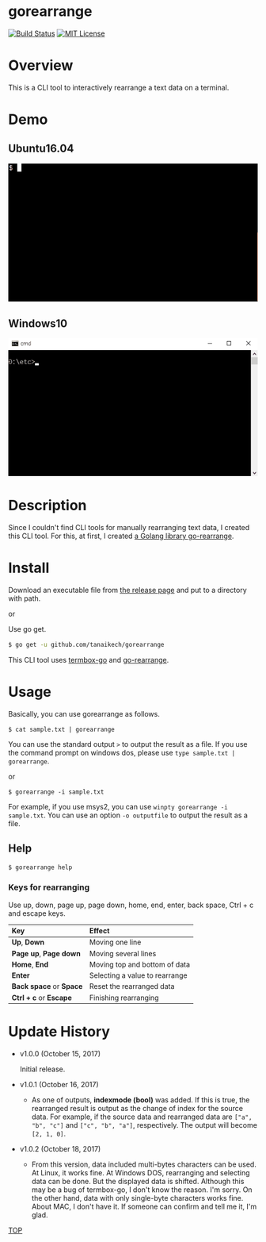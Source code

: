 gorearrange
=====

[![Build Status](https://travis-ci.org/tanaikech/gorearrange.svg?branch=master)](https://travis-ci.org/tanaikech/gorearrange)
[![MIT License](http://img.shields.io/badge/license-MIT-blue.svg?style=flat)](LICENCE)

<a name="TOP"></a>
# Overview
This is a CLI tool to interactively rearrange a text data on a terminal.

# Demo
## Ubuntu16.04
![](images/demo_ubuntu.gif)

## Windows10
![](images/demo_windows.gif)

# Description
Since I couldn't find CLI tools for manually rearranging text data, I created this CLI tool. For this, at first, I created [a Golang library go-rearrange](https://github.com/tanaikech/go-rearrange/).

# Install
Download an executable file from [the release page](https://github.com/tanaikech/gorearrange/releases) and put to a directory with path.

or

Use go get.

~~~bash
$ go get -u github.com/tanaikech/gorearrange
~~~

This CLI tool uses [termbox-go](https://github.com/nsf/termbox-go) and [go-rearrange](https://github.com/tanaikech/go-rearrange/).

# Usage
Basically, you can use gorearrange as follows.

~~~
$ cat sample.txt | gorearrange
~~~

You can use the standard output ``>`` to output the result as a file. If you use the command prompt on windows dos, please use ``type sample.txt | gorearrange``.

or

~~~
$ gorearrange -i sample.txt
~~~

For example, if you use msys2, you can use ``winpty gorearrange -i sample.txt``. You can use an option ``-o outputfile`` to output the result as a file.

## Help
~~~
$ gorearrange help
~~~

### Keys for rearranging
Use up, down, page up, page down, home, end, enter, back space, Ctrl + c and escape keys.

| Key | Effect |
|:-----------|:------------|
| **Up**, **Down** | Moving one line |
| **Page up**, **Page down** | Moving several lines |
| **Home**, **End** | Moving top and bottom of data |
| **Enter** | Selecting a value to rearrange |
| **Back space** or **Space** | Reset the rearranged data |
| **Ctrl + c** or **Escape** | Finishing rearranging |

<a name="Update_History"></a>
# Update History
* v1.0.0 (October 15, 2017)

    Initial release.

* v1.0.1 (October 16, 2017)

    - As one of outputs, **indexmode (bool)** was added. If this is true, the rearranged result is output as the change of index for the source data. For example, if the source data and rearranged data are ``["a", "b", "c"]`` and ``["c", "b", "a"]``, respectively. The output will become ``[2, 1, 0]``.

* v1.0.2 (October 18, 2017)

    - From this version, data included multi-bytes characters can be used. At Linux, it works fine. At Windows DOS, rearranging and selecting data can be done. But the displayed data is shifted. Although this may be a bug of termbox-go, I don't know the reason. I'm sorry. On the other hand, data with only single-byte characters works fine. About MAC, I don't have it. If someone can confirm and tell me it, I'm glad.


[TOP](#TOP)
